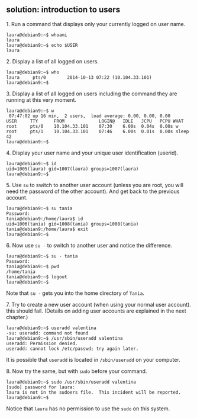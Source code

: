 ## solution: introduction to users

1\. Run a command that displays only your currently logged on user name.

    laura@debian9:~$ whoami
    laura
    laura@debian9:~$ echo $USER
    laura

2\. Display a list of all logged on users.

    laura@debian9:~$ who
    laura     pts/0        2014-10-13 07:22 (10.104.33.101)
    laura@debian9:~$

3\. Display a list of all logged on users including the command they are
running at this very moment.

    laura@debian9:~$ w
     07:47:02 up 16 min,  2 users,  load average: 0.00, 0.00, 0.00
    USER     TTY      FROM             LOGIN@   IDLE   JCPU   PCPU WHAT
    root     pts/0    10.104.33.101    07:30    6.00s  0.04s  0.00s w
    root     pts/1    10.104.33.101    07:46    6.00s  0.01s  0.00s sleep 42
    laura@debian9:~$

4\. Display your user name and your unique user identification (userid).

    laura@debian9:~$ id
    uid=1005(laura) gid=1007(laura) groups=1007(laura)
    laura@debian9:~$

5\. Use `su` to switch to another user account (unless you are root, you
will need the password of the other account). And get back to the
previous account.

    laura@debian9:~$ su tania
    Password:
    tania@debian9:/home/laura$ id
    uid=1006(tania) gid=1008(tania) groups=1008(tania)
    tania@debian9:/home/laura$ exit
    laura@debian9:~$

6\. Now use `su -` to switch to another user and notice the difference.

    laura@debian9:~$ su - tania
    Password:
    tania@debian9:~$ pwd
    /home/tania
    tania@debian9:~$ logout
    laura@debian9:~$

Note that `su -` gets you into the home directory of `Tania`.

7\. Try to create a new user account (when using your normal user
account). this should fail. (Details on adding user accounts are
explained in the next chapter.)

    laura@debian9:~$ useradd valentina
    -su: useradd: command not found
    laura@debian9:~$ /usr/sbin/useradd valentina
    useradd: Permission denied.
    useradd: cannot lock /etc/passwd; try again later.

It is possible that `useradd` is located in `/sbin/useradd` on your
computer.

8\. Now try the same, but with `sudo` before your command.

    laura@debian9:~$ sudo /usr/sbin/useradd valentina
    [sudo] password for laura:
    laura is not in the sudoers file.  This incident will be reported.
    laura@debian9:~$

Notice that `laura` has no permission to use the `sudo` on this system.

